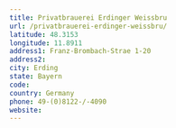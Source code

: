```yaml
---
title: Privatbrauerei Erdinger Weissbru
url: /privatbrauerei-erdinger-weissbru/
latitude: 48.3153
longitude: 11.8911
address1: Franz-Brombach-Strae 1-20
address2: 
city: Erding
state: Bayern
code: 
country: Germany
phone: 49-(0)8122-/-4090
website: 
---
```


